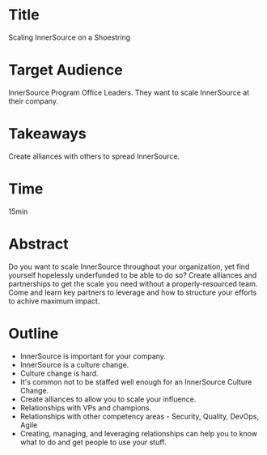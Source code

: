 # Title

Scaling InnerSource on a Shoestring

# Target Audience

InnerSource Program Office Leaders.
They want to scale InnerSource at their company.

# Takeaways

Create alliances with others to spread InnerSource.

# Time

15min

# Abstract

Do you want to scale InnerSource throughout your organization, yet find yourself hopelessly underfunded to be able to do so?
Create alliances and partnerships to get the scale you need without a properly-resourced team.
Come and learn key partners to leverage and how to structure your efforts to achive maximum impact.

# Outline

* InnerSource is important for your company.
* InnerSource is a culture change.
* Culture change is hard.
* It's common not to be staffed well enough for an InnerSource Culture Change.
* Create alliances to allow you to scale your influence.
* Relationships with VPs and champions.
* Relationships with other competency areas - Security, Quality, DevOps, Agile
* Creating, managing, and leveraging relationships can help you to know what to do and get people to use your stuff.
